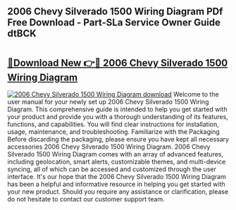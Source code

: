 ## 2006 Chevy Silverado 1500 Wiring Diagram PDf Free Download - Part-SLa Service Owner Guide dtBCK

# <h2><a href="http://dflqty.blite.top/?on=2006+Chevy+Silverado+1500+Wiring+Diagram">🔗Download New 👉🔴 2006 Chevy Silverado 1500 Wiring Diagram</a></h2>

[![2006 Chevy Silverado 1500 Wiring Diagram download](https://i.imgur.com/lujVjoI.png)](http://dflqty.blite.top/?on=2006+Chevy+Silverado+1500+Wiring+Diagram)
Welcome to the user manual for your newly set up 2006 Chevy Silverado 1500 Wiring Diagram. This comprehensive guide is intended to help you get started with your product and provide you with a thorough understanding of its features, functions, and capabilities. You will find clear instructions for installation, usage, maintenance, and troubleshooting. Familiarize with the Packaging Before discarding the packaging, please ensure you have kept all necessary accessories 2006 Chevy Silverado 1500 Wiring Diagram. 2006 Chevy Silverado 1500 Wiring Diagram comes with an array of advanced features, including geolocation, smart alerts, customizable themes, and multi-device syncing, all of which can be accessed and customized through the user interface. It's our hope that the 2006 Chevy Silverado 1500 Wiring Diagram has been a helpful and informative resource in helping you get started with your new product. Should you require any assistance or clarification, please do not hesitate to contact our customer support team.
